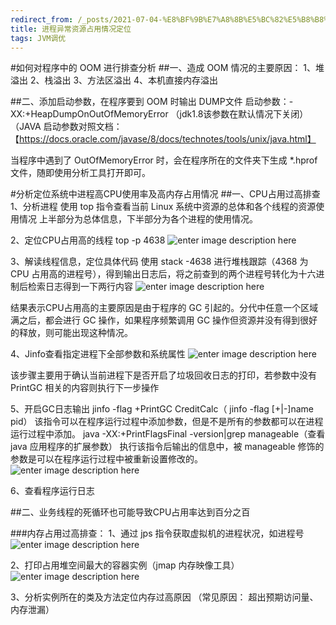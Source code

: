 ```yaml
---
redirect_from: /_posts/2021-07-04-%E8%BF%9B%E7%A8%8B%E5%BC%82%E5%B8%B8%E8%B5%84%E6%BA%90%E5%8D%A0%E7%94%A8%E6%83%85%E5%86%B5%E5%AE%9A%E4%BD%8D
title: 进程异常资源占用情况定位
tags: JVM调优
---
```


#如何对程序中的 OOM 进行排查分析
##一、造成 OOM 情况的主要原因：
1、堆溢出
2、栈溢出
3、方法区溢出
4、本机直接内存溢出

##二、添加启动参数，在程序要到 OOM 时输出 DUMP文件
启动参数：-XX:+HeapDumpOnOutOfMemoryError （jdk1.8该参数在默认情况下关闭）
（JAVA 启动参数对照文档：【https://docs.oracle.com/javase/8/docs/technotes/tools/unix/java.html】

当程序中遇到了 OutOfMemoryError 时，会在程序所在的文件夹下生成 *.hprof 文件，随即使用分析工具打开即可。





#分析定位系统中进程高CPU使用率及高内存占用情况
##一、CPU占用过高排查
1、分析进程
使用 top 指令查看当前 Linux 系统中资源的总体和各个线程的资源使用情况
上半部分为总体信息，下半部分为各个进程的使用情况。

2、定位CPU占用高的线程
top -p 4638
![enter image description here](https://fcqcc.github.io/assets/image2021-07-04/Image1.png)


3、解读线程信息，定位具体代码
使用 stack -4638 进行堆栈跟踪（4368 为 CPU 占用高的进程号），得到输出日志后，将之前查到的两个进程号转化为十六进制后检索日志得到一下两行内容
![enter image description here](https://fcqcc.github.io/assets/image2021-07-04//Image2.png)

结果表示CPU占用高的主要原因是由于程序的 GC 引起的。分代中任意一个区域满之后，都会进行 GC 操作，如果程序频繁调用 GC 操作但资源并没有得到很好的释放，则可能出现这种情况。

4、Jinfo查看指定进程下全部参数和系统属性
![enter image description here](https://fcqcc.github.io/assets/image2021-07-04//Image3.png)

该步骤主要用于确认当前进程下是否开启了垃圾回收日志的打印，若参数中没有 PrintGC 相关的内容则执行下一步操作

5、开启GC日志输出
jinfo -flag  +PrintGC CreditCalc（ jinfo -flag [+|-]name pid）
该指令可以在程序运行过程中添加参数，但是不是所有的参数都可以在进程运行过程中添加。
java -XX:+PrintFlagsFinal -version|grep manageable（查看 java 应用程序的扩展参数）
执行该指令后输出的信息中，被 manageable 修饰的参数是可以在程序运行过程中被重新设置修改的。
![enter image description here](https://fcqcc.github.io/assets/image2021-07-04//Image4.png)


6、查看程序运行日志

##二、业务线程的死循环也可能导致CPU占用率达到百分之百

###内存占用过高排查：
1、通过 jps 指令获取虚拟机的进程状况，如进程号
![enter image description here](https://fcqcc.github.io/assets/image2021-07-04//Image5.png)



2、打印占用堆空间最大的容器实例（jmap 内存映像工具）
![enter image description here](https://fcqcc.github.io/assets/image2021-07-04//Image6.png)



3、分析实例所在的类及方法定位内存过高原因
（常见原因： 超出预期访问量、内存泄漏）